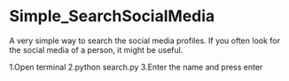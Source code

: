 # Simple_SearchSocialMedia
A very simple way to search the social media profiles. 
If you often look for the social media of a person, it might be useful. 

1.Open terminal
2.python search.py
3.Enter the name and press enter



